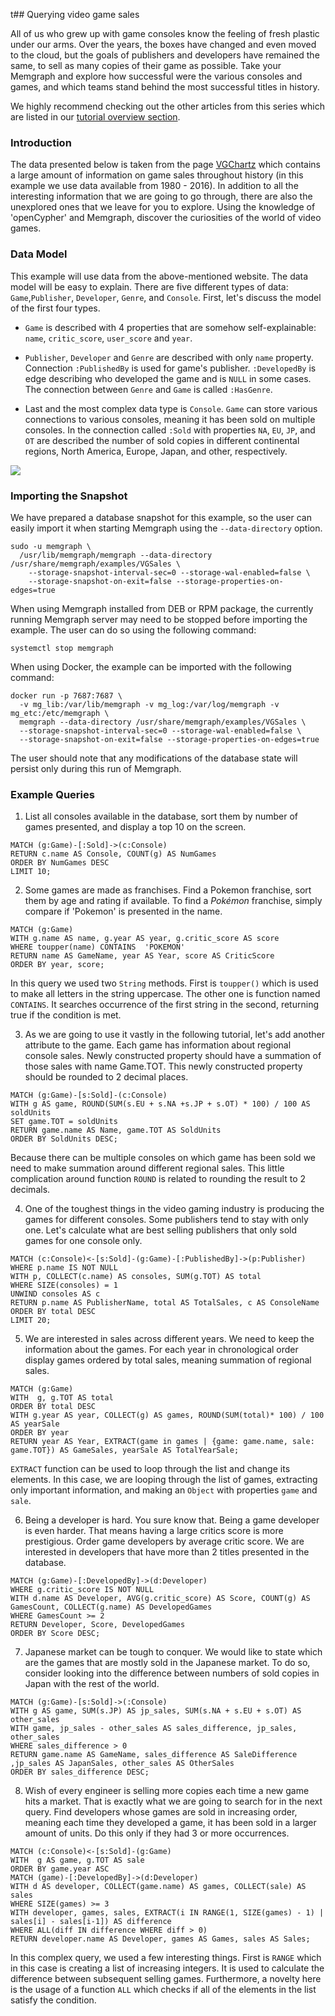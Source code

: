 t## Querying video game sales

All of us who grew up with game consoles know the feeling of fresh plastic under our arms. Over the years, 
the boxes have changed and even moved to the cloud, but the goals of publishers and developers have remained
the same, to sell as many copies of their game as possible. Take your Memgraph and explore how successful were the various consoles and games, and which teams stand behind the most successful titles in history.

We highly recommend checking out the other articles from this series which
are listed in our [tutorial overview section](tutorials-overview.md).

### Introduction

The data presented below is taken from the page [VGChartz](https://www.vgchartz.com/) which contains a large amount of information on game sales throughout history (in this example
we use data available from 1980 - 2016). In addition to all the interesting
information that we are going to go through, there are also the unexplored ones that we leave for you to explore.
Using the knowledge of 'openCypher' and Memgraph, discover the curiosities of the world of video games.

### Data Model

This example will use data from the above-mentioned website. The data model will be easy to explain. 
There are five different types of data: `Game`,`Publisher`, `Developer`, `Genre`, and `Console`.
First, let's discuss the model of the first four types.

* `Game` is described with 4 properties that are somehow self-explainable: `name`, `critic_score`, 
`user_score` and `year`.

* `Publisher`, `Developer` and `Genre` are described with only `name` property. Connection `:PublishedBy` is
used for game's publisher. `:DevelopedBy` is edge describing who developed the game and is `NULL` in some cases.
The connection between `Genre` and `Game` is called `:HasGenre`.

* Last and the most complex data type is `Console`. `Game` can store various connections to various consoles, meaning
it has been sold on multiple consoles. In the connection called `:Sold` with properties `NA`, `EU`, `JP`, and `OT` are
described the number of sold copies in different continental regions, North America, Europe, Japan, and other, respectively.

![](../data/vg_metagraph.png)

### Importing the Snapshot

We have prepared a database snapshot for this example, so the user can easily
import it when starting Memgraph using the `--data-directory` option.

```plaintext
sudo -u memgraph \
  /usr/lib/memgraph/memgraph --data-directory /usr/share/memgraph/examples/VGSales \
    --storage-snapshot-interval-sec=0 --storage-wal-enabled=false \
    --storage-snapshot-on-exit=false --storage-properties-on-edges=true
```
When using Memgraph installed from DEB or RPM package, the currently running
Memgraph server may need to be stopped before importing the example. The user
can do so using the following command:

```plaintext
systemctl stop memgraph
```
When using Docker, the example can be imported with the following command:

```plaintext
docker run -p 7687:7687 \
  -v mg_lib:/var/lib/memgraph -v mg_log:/var/log/memgraph -v mg_etc:/etc/memgraph \
  memgraph --data-directory /usr/share/memgraph/examples/VGSales \
  --storage-snapshot-interval-sec=0 --storage-wal-enabled=false \
  --storage-snapshot-on-exit=false --storage-properties-on-edges=true
```

The user should note that any modifications of the database state will persist
only during this run of Memgraph.

### Example Queries

1) List all consoles available in the database, sort them by number of games presented, and display
a top 10 on the screen.

```opencypher
MATCH (g:Game)-[:Sold]->(c:Console)
RETURN c.name AS Console, COUNT(g) AS NumGames
ORDER BY NumGames DESC
LIMIT 10;
```

2) Some games are made as franchises. Find a Pokemon franchise, sort them by age and rating if available. 
To find a *Pokémon* franchise, simply compare if 'Pokemon' is presented in the name.

```opencypher
MATCH (g:Game)
WITH g.name AS name, g.year AS year, g.critic_score AS score
WHERE toupper(name) CONTAINS  'POKEMON'
RETURN name AS GameName, year AS Year, score AS CriticScore
ORDER BY year, score;
```

In this query we used two `String` methods. First is `toupper()` which is used to make all letters in the string
uppercase. The other one is function named `CONTAINS`. It searches occurrence of the first string in the second, returning true if the condition is met.

3) As we are going to use it vastly in the following tutorial, let's add another attribute to the game.
Each game has information about regional console sales. Newly constructed property should have a summation of those 
sales with name Game.TOT. This newly constructed property should be rounded to 2 decimal places.

```opencypher
MATCH (g:Game)-[s:Sold]-(c:Console)
WITH g AS game, ROUND(SUM(s.EU + s.NA +s.JP + s.OT) * 100) / 100 AS soldUnits
SET game.TOT = soldUnits
RETURN game.name AS Name, game.TOT AS SoldUnits
ORDER BY SoldUnits DESC; 
```

Because there can be multiple consoles on which game has been sold we need to make summation around different regional sales. This little complication around function `ROUND` is related to rounding the result to 2 decimals.

4) One of the toughest things in the video gaming industry is producing the games for different consoles. Some
publishers tend to stay with only one. Let's calculate what are best selling publishers that only sold games for
one console only. 

```opencypher
MATCH (c:Console)<-[s:Sold]-(g:Game)-[:PublishedBy]->(p:Publisher)
WHERE p.name IS NOT NULL
WITH p, COLLECT(c.name) AS consoles, SUM(g.TOT) AS total
WHERE SIZE(consoles) = 1
UNWIND consoles AS c
RETURN p.name AS PublisherName, total AS TotalSales, c AS ConsoleName
ORDER BY total DESC
LIMIT 20;
```

5) We are interested in sales across different years. We need to keep the information about the games. For each year in chronological order display games ordered by total sales, 
meaning summation of regional sales.

```opencypher
MATCH (g:Game)
WITH  g, g.TOT AS total
ORDER BY total DESC
WITH g.year AS year, COLLECT(g) AS games, ROUND(SUM(total)* 100) / 100 AS yearSale
ORDER BY year
RETURN year AS Year, EXTRACT(game in games | {game: game.name, sale: game.TOT}) AS GameSales, yearSale AS TotalYearSale;
```

`EXTRACT` function can be used to loop through the list and change its elements. In this case, we are looping through the list of games, extracting only important information, and making an `Object` with properties `game` and `sale`.


6) Being a developer is hard. You sure know that. Being a game developer is even harder. That means having
a large critics score is more prestigious. Order game developers by average critic score. We are interested
in developers that have more than 2 titles presented in the database.

```opencypher
MATCH (g:Game)-[:DevelopedBy]->(d:Developer)
WHERE g.critic_score IS NOT NULL
WITH d.name AS Developer, AVG(g.critic_score) AS Score, COUNT(g) AS GamesCount, COLLECT(g.name) AS DevelopedGames
WHERE GamesCount >= 2
RETURN Developer, Score, DevelopedGames
ORDER BY Score DESC;
```

7) Japanese market can be tough to conquer. We would like to state which are the games that are mostly
sold in the Japanese market. To do so, consider looking into the difference between numbers of sold copies in Japan with the rest of the world.

```opencypher
MATCH (g:Game)-[s:Sold]->(:Console)
WITH g AS game, SUM(s.JP) AS jp_sales, SUM(s.NA + s.EU + s.OT) AS other_sales
WITH game, jp_sales - other_sales AS sales_difference, jp_sales, other_sales
WHERE sales_difference > 0
RETURN game.name AS GameName, sales_difference AS SaleDifference ,jp_sales AS JapanSales, other_sales AS OtherSales
ORDER BY sales_difference DESC;
```


8) Wish of every engineer is selling more copies each time a new game hits a market. That is exactly what
we are going to search for in the next query. Find developers whose games are sold in increasing order, meaning
each time they developed a game, it has been sold in a larger amount of units. Do this only if they had 3 or more occurrences. 

```opencypher
MATCH (c:Console)<-[s:Sold]-(g:Game)
WITH  g AS game, g.TOT AS sale
ORDER BY game.year ASC
MATCH (game)-[:DevelopedBy]->(d:Developer)
WITH d AS developer, COLLECT(game.name) AS games, COLLECT(sale) AS sales
WHERE SIZE(games) >= 3
WITH developer, games, sales, EXTRACT(i IN RANGE(1, SIZE(games) - 1) | sales[i] - sales[i-1]) AS difference
WHERE ALL(diff IN difference WHERE diff > 0)
RETURN developer.name AS Developer, games AS Games, sales AS Sales;
```

In this complex query, we used a few interesting things. First is `RANGE` which in this case is creating a list of increasing integers. It is used to calculate the difference between subsequent selling games. Furthermore, a novelty here is the usage of a function `ALL` which checks if all of the elements in the list satisfy the condition.
